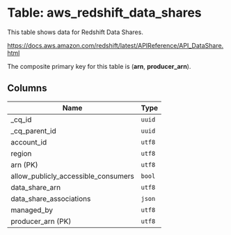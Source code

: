 # Table: aws_redshift_data_shares

This table shows data for Redshift Data Shares.

https://docs.aws.amazon.com/redshift/latest/APIReference/API_DataShare.html

The composite primary key for this table is (**arn**, **producer_arn**).

## Columns

| Name          | Type          |
| ------------- | ------------- |
|_cq_id|`uuid`|
|_cq_parent_id|`uuid`|
|account_id|`utf8`|
|region|`utf8`|
|arn (PK)|`utf8`|
|allow_publicly_accessible_consumers|`bool`|
|data_share_arn|`utf8`|
|data_share_associations|`json`|
|managed_by|`utf8`|
|producer_arn (PK)|`utf8`|
